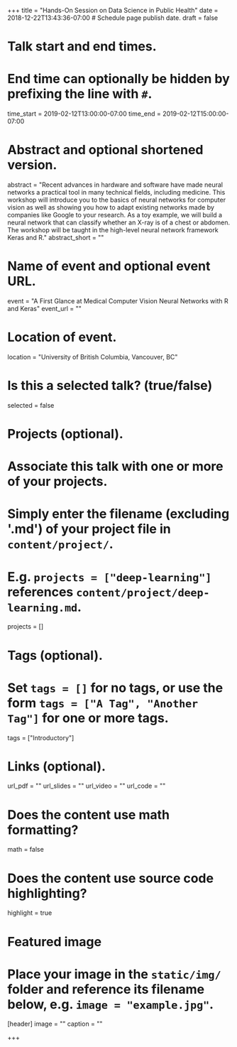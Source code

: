 +++
title = "Hands-On Session on Data Science in Public Health"
date = 2018-12-22T13:43:36-07:00  # Schedule page publish date.
draft = false

# Talk start and end times.
#   End time can optionally be hidden by prefixing the line with `#`.
time_start = 2019-02-12T13:00:00-07:00
time_end = 2019-02-12T15:00:00-07:00

# Abstract and optional shortened version.
abstract = "Recent advances in hardware and software have made neural networks a practical tool in many technical fields, including medicine. This workshop will introduce you to the basics of neural networks for computer vision as well as showing you how to adapt existing networks made by companies like Google to your research. As a toy example, we will build a neural network that can classify whether an X-ray is of a chest or abdomen. The workshop will be taught in the high-level neural network framework Keras and R."
abstract_short = ""

# Name of event and optional event URL.
event = "A First Glance at Medical Computer Vision Neural Networks with R and Keras"
event_url = ""

# Location of event.
location = "University of British Columbia, Vancouver, BC"

# Is this a selected talk? (true/false)
selected = false

# Projects (optional).
#   Associate this talk with one or more of your projects.
#   Simply enter the filename (excluding '.md') of your project file in `content/project/`.
#   E.g. `projects = ["deep-learning"]` references `content/project/deep-learning.md`.
projects = []

# Tags (optional).
#   Set `tags = []` for no tags, or use the form `tags = ["A Tag", "Another Tag"]` for one or more tags.
tags = ["Introductory"]

# Links (optional).
url_pdf = ""
url_slides = ""
url_video = ""
url_code = ""

# Does the content use math formatting?
math = false

# Does the content use source code highlighting?
highlight = true

# Featured image
# Place your image in the `static/img/` folder and reference its filename below, e.g. `image = "example.jpg"`.
[header]
image = ""
caption = ""

+++
